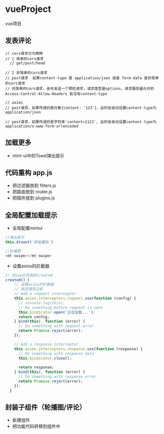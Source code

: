 # vueProject

vue项目

## 发表评论

```
// cors请求分为两种
// 1 简单的cors请求
  // get/post/head
  
// 2 非简单的cors请求
// post请求  如果content-type 是 application/json 或者 form-data 是非简单的cors请求
// 非简单的cors请求，会先发送一个预检请求，请求类型是options，请求服务器允许的Access-Control-Allow-Headers 有没有content-type

// axios 
// post请求，如果传递的是对象{content: '123'}，此时会自动设置content-type为application/json

// post请求，如果传递的是字符串'content=1123', 此时会自动设置content-type为application/x-www-form-urlencoded
```

## 加载更多

- mint-ui中的Toast弹出提示

## 代码重构 app.js

- 把过滤器放到 filters.js
- 把路由放到 router.js
- 把插件放到 plugins.js

## 全局配置加载提示

- 全局配置mintui

```js
//弹出提示
this.$toast('评论成功')

//轮播图
<mt-swipe></mt-swipe>
```

- 设置axios的拦截器

```js
// 在vue的实例的created
created() {
    // 设置axios的拦截器
    // 发送请求之前
    // Add a request interceptor
    this.axios.interceptors.request.use(function (config) {
      // console.log(this);
      // Do something before request is sent
      this.$indicator.open('正在加载...');
      return config;
    }.bind(this), function (error) {
      // Do something with request error
      return Promise.reject(error);
    });

    // Add a response interceptor
    this.axios.interceptors.response.use(function (response) {
      // Do something with response data
      this.$indicator.close();
      
      return response;
    }.bind(this), function (error) {
      // Do something with response error
      return Promise.reject(error);
    });
  }
```

## 封装子组件（轮播图/评论）

- 新建组件
- 把功能代码转移到组件中